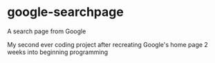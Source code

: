 # google-searchpage
A search page from Google

My second ever coding project after recreating Google's home page
2 weeks into beginning programming
